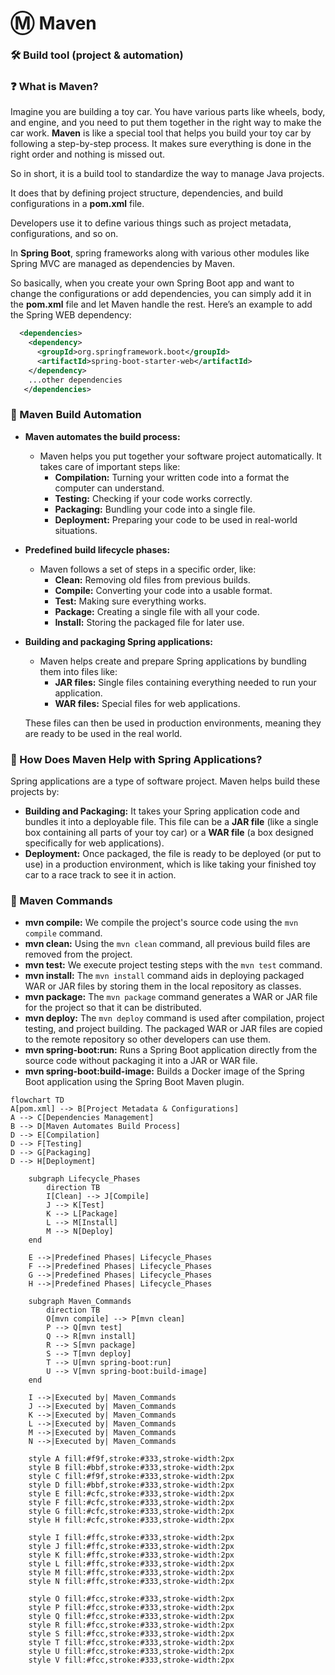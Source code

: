 # Ⓜ️ Maven

### 🛠️ Build tool (project & automation)

### ❓ What is Maven?

Imagine you are building a toy car. You have various parts like wheels, body, and engine, and you need to put them together in the right way to make the car work. **Maven** is like a special tool that helps you build your toy car by following a step-by-step process. It makes sure everything is done in the right order and nothing is missed out.

So in short, it is a build tool to standardize the way to manage Java projects.

It does that by defining project structure, dependencies, and build configurations in a **pom.xml** file.

Developers use it to define various things such as project metadata, configurations, and so on.

In **Spring Boot**, spring frameworks along with various other modules like Spring MVC are managed as dependencies by Maven.

So basically, when you create your own Spring Boot app and want to change the configurations or add dependencies, you can simply add it in the **pom.xml** file and let Maven handle the rest. Here’s an example to add the Spring WEB dependency:

```xml
  <dependencies>
    <dependency>
      <groupId>org.springframework.boot</groupId>
      <artifactId>spring-boot-starter-web</artifactId>
    </dependency>
    ...other dependencies
   </dependencies>
```

### 🤖 Maven Build Automation

- **Maven automates the build process:**
    - Maven helps you put together your software project automatically. It takes care of important steps like:
        - **Compilation:** Turning your written code into a format the computer can understand.
        - **Testing:** Checking if your code works correctly.
        - **Packaging:** Bundling your code into a single file.
        - **Deployment:** Preparing your code to be used in real-world situations.
- **Predefined build lifecycle phases:**
    - Maven follows a set of steps in a specific order, like:
        - **Clean:** Removing old files from previous builds.
        - **Compile:** Converting your code into a usable format.
        - **Test:** Making sure everything works.
        - **Package:** Creating a single file with all your code.
        - **Install:** Storing the packaged file for later use.
- **Building and packaging Spring applications:**
    - Maven helps create and prepare Spring applications by bundling them into files like:
        - **JAR files:** Single files containing everything needed to run your application.
        - **WAR files:** Special files for web applications.

  These files can then be used in production environments, meaning they are ready to be used in the real world.

### 🌱 How Does Maven Help with Spring Applications?

Spring applications are a type of software project. Maven helps build these projects by:

- **Building and Packaging:** It takes your Spring application code and bundles it into a deployable file. This file can be a **JAR file** (like a single box containing all parts of your toy car) or a **WAR file** (a box designed specifically for web applications).
- **Deployment:** Once packaged, the file is ready to be deployed (or put to use) in a production environment, which is like taking your finished toy car to a race track to see it in action.

### 🧩 Maven Commands

- **mvn compile:** We compile the project's source code using the `mvn compile` command.
- **mvn clean:** Using the `mvn clean` command, all previous build files are removed from the project.
- **mvn test:** We execute project testing steps with the `mvn test` command.
- **mvn install:** The `mvn install` command aids in deploying packaged WAR or JAR files by storing them in the local repository as classes.
- **mvn package:** The `mvn package` command generates a WAR or JAR file for the project so that it can be distributed.
- **mvn deploy:** The `mvn deploy` command is used after compilation, project testing, and project building. The packaged WAR or JAR files are copied to the remote repository so other developers can use them.
- **mvn spring-boot:run:** Runs a Spring Boot application directly from the source code without packaging it into a JAR or WAR file.
- **mvn spring-boot:build-image:** Builds a Docker image of the Spring Boot application using the Spring Boot Maven plugin.

```mermaid
flowchart TD
A[pom.xml] --> B[Project Metadata & Configurations]
A --> C[Dependencies Management]
B --> D[Maven Automates Build Process]
D --> E[Compilation]
D --> F[Testing]
D --> G[Packaging]
D --> H[Deployment]

    subgraph Lifecycle_Phases
        direction TB
        I[Clean] --> J[Compile]
        J --> K[Test]
        K --> L[Package]
        L --> M[Install]
        M --> N[Deploy]
    end

    E -->|Predefined Phases| Lifecycle_Phases
    F -->|Predefined Phases| Lifecycle_Phases
    G -->|Predefined Phases| Lifecycle_Phases
    H -->|Predefined Phases| Lifecycle_Phases

    subgraph Maven_Commands
        direction TB
        O[mvn compile] --> P[mvn clean]
        P --> Q[mvn test]
        Q --> R[mvn install]
        R --> S[mvn package]
        S --> T[mvn deploy]
        T --> U[mvn spring-boot:run]
        U --> V[mvn spring-boot:build-image]
    end

    I -->|Executed by| Maven_Commands
    J -->|Executed by| Maven_Commands
    K -->|Executed by| Maven_Commands
    L -->|Executed by| Maven_Commands
    M -->|Executed by| Maven_Commands
    N -->|Executed by| Maven_Commands

    style A fill:#f9f,stroke:#333,stroke-width:2px
    style B fill:#bbf,stroke:#333,stroke-width:2px
    style C fill:#f9f,stroke:#333,stroke-width:2px
    style D fill:#bbf,stroke:#333,stroke-width:2px
    style E fill:#cfc,stroke:#333,stroke-width:2px
    style F fill:#cfc,stroke:#333,stroke-width:2px
    style G fill:#cfc,stroke:#333,stroke-width:2px
    style H fill:#cfc,stroke:#333,stroke-width:2px

    style I fill:#ffc,stroke:#333,stroke-width:2px
    style J fill:#ffc,stroke:#333,stroke-width:2px
    style K fill:#ffc,stroke:#333,stroke-width:2px
    style L fill:#ffc,stroke:#333,stroke-width:2px
    style M fill:#ffc,stroke:#333,stroke-width:2px
    style N fill:#ffc,stroke:#333,stroke-width:2px

    style O fill:#fcc,stroke:#333,stroke-width:2px
    style P fill:#fcc,stroke:#333,stroke-width:2px
    style Q fill:#fcc,stroke:#333,stroke-width:2px
    style R fill:#fcc,stroke:#333,stroke-width:2px
    style S fill:#fcc,stroke:#333,stroke-width:2px
    style T fill:#fcc,stroke:#333,stroke-width:2px
    style U fill:#fcc,stroke:#333,stroke-width:2px
    style V fill:#fcc,stroke:#333,stroke-width:2px
```